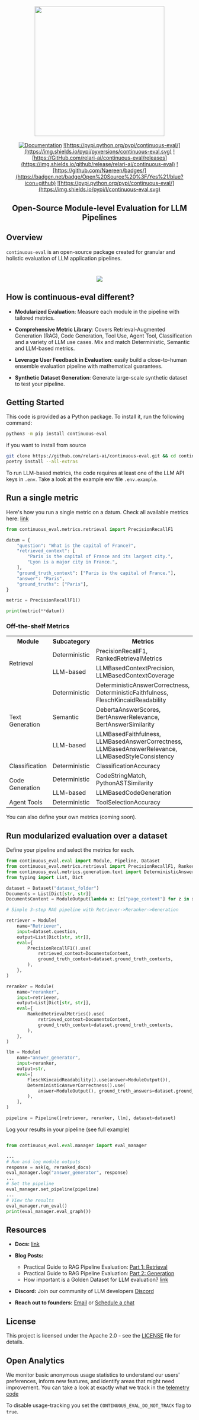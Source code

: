 <h3 align="center">
  <img
    src="docs/public/continuous-eval-logo.png"
    width="350"
  >
</h3>

<div align="center">

  
  <a href="https://docs.relari.ai/" target="_blank"><img src="https://img.shields.io/badge/docs-view-blue" alt="Documentation"></a>
  <a href="https://pypi.python.org/pypi/continuous-eval">![https://pypi.python.org/pypi/continuous-eval/](https://img.shields.io/pypi/pyversions/continuous-eval.svg)</a>
  <a href="https://github.com/relari-ai/continuous-eval/releases">![https://GitHub.com/relari-ai/continuous-eval/releases](https://img.shields.io/github/release/relari-ai/continuous-eval)</a>
  <a href="https://pypi.python.org/pypi/continuous-eval/">![https://github.com/Naereen/badges/](https://badgen.net/badge/Open%20Source%20%3F/Yes%21/blue?icon=github)</a>
  <a a href="https://github.com/relari-ai/continuous-eval/blob/main/LICENSE">![https://pypi.python.org/pypi/continuous-eval/](https://img.shields.io/pypi/l/continuous-eval.svg)</a>


</div>

<h2 align="center">
  <p>Open-Source Module-level Evaluation for LLM Pipelines</p>
</h2>



## Overview

`continuous-eval` is an open-source package created for granular and holistic evaluation of LLM application pipelines. 

<h1 align="center">
  <img
    src="docs/public/module-level-eval.png"
  >
</h1>

## How is continuous-eval different?

- **Modularized Evaluation**: Measure each module in the pipeline with tailored metrics.

- **Comprehensive Metric Library**: Covers Retrieval-Augmented Generation (RAG), Code Generation, Tool Use, Agent Tool, Classification and a variety of LLM use cases. Mix and match Deterministic, Semantic and LLM-based metrics.

- **Leverage User Feedback in Evaluation**: easily build a close-to-human ensemble evaluation pipeline with mathematical guarantees.

- **Synthetic Dataset Generation**: Generate large-scale synthetic dataset to test your pipeline.

## Getting Started

This code is provided as a Python package. To install it, run the following command:

```bash
python3 -m pip install continuous-eval
```

if you want to install from source

```bash
git clone https://github.com/relari-ai/continuous-eval.git && cd continuous-eval
poetry install --all-extras
```
To run LLM-based metrics, the code requires at least one of the LLM API keys in `.env`. Take a look at the example env file `.env.example`.

## Run a single metric
Here's how you run a single metric on a datum.
Check all available metrics here: [link](https://docs.relari.ai/)

```python
from continuous_eval.metrics.retrieval import PrecisionRecallF1

datum = {
    "question": "What is the capital of France?",
    "retrieved_context": [
        "Paris is the capital of France and its largest city.",
        "Lyon is a major city in France.",
    ],
    "ground_truth_context": ["Paris is the capital of France."],
    "answer": "Paris",
    "ground_truths": ["Paris"],
}

metric = PrecisionRecallF1()

print(metric(**datum))
```
### Off-the-shelf Metrics

<table border="0">
    <tr>
        <th>Module</th>
        <th>Subcategory</th>
        <th>Metrics</th>
    </tr>
    <tr>
        <td rowspan="2">Retrieval</td>
        <td>Deterministic</td>
        <td>PrecisionRecallF1, RankedRetrievalMetrics</td>
    </tr>
    <tr>
        <td>LLM-based</td>
        <td>LLMBasedContextPrecision, LLMBasedContextCoverage</td>
    </tr>
    <tr>
        <td rowspan="3">Text Generation</td>
        <td>Deterministic</td>
        <td>DeterministicAnswerCorrectness, DeterministicFaithfulness, FleschKincaidReadability</td>
    </tr>
    <tr>
        <td>Semantic</td>
        <td>DebertaAnswerScores, BertAnswerRelevance, BertAnswerSimilarity</td>
    </tr>
    <tr>
        <td>LLM-based</td>
        <td>LLMBasedFaithfulness, LLMBasedAnswerCorrectness, LLMBasedAnswerRelevance, LLMBasedStyleConsistency</td>
    </tr>
    <tr>
        <td rowspan="1">Classification</td>
        <td>Deterministic</td>
        <td>ClassificationAccuracy</td>
    </tr>
    <tr>
        <td rowspan="2">Code Generation</td>
        <td>Deterministic</td>
        <td>CodeStringMatch, PythonASTSimilarity</td>
    </tr>
    <tr>
        <td>LLM-based</td>
        <td>LLMBasedCodeGeneration</td>
    </tr>
    <tr>
        <td>Agent Tools</td>
        <td>Deterministic</td>
        <td>ToolSelectionAccuracy</td>
    </tr>
</table>

You can also define your own metrics (coming soon).
## Run modularized evaluation over a dataset

Define your pipeline and select the metrics for each.

```python
from continuous_eval.eval import Module, Pipeline, Dataset
from continuous_eval.metrics.retrieval import PrecisionRecallF1, RankedRetrievalMetrics
from continuous_eval.metrics.generation.text import DeterministicAnswerCorrectness
from typing import List, Dict

dataset = Dataset("dataset_folder")
Documents = List[Dict[str, str]]
DocumentsContent = ModuleOutput(lambda x: [z["page_content"] for z in x])

# Simple 3-step RAG pipeline with Retriever->Reranker->Generation

retriever = Module(
    name="Retriever",
    input=dataset.question,
    output=List[Dict[str, str]],
    eval={
        PrecisionRecallF1().use(
            retrieved_context=DocumentsContent,
            ground_truth_context=dataset.ground_truth_contexts,
        ),
    },
)

reranker = Module(
    name="reranker",
    input=retriever,
    output=List[Dict[str, str]],
    eval={
        RankedRetrievalMetrics().use(
            retrieved_context=DocumentsContent,
            ground_truth_context=dataset.ground_truth_contexts,
        ),
    },
)

llm = Module(
    name="answer_generator",
    input=reranker,
    output=str,
    eval=[
        FleschKincaidReadability().use(answer=ModuleOutput()),
        DeterministicAnswerCorrectness().use(
            answer=ModuleOutput(), ground_truth_answers=dataset.ground_truths
        ),
    ],
)

pipeline = Pipeline([retriever, reranker, llm], dataset=dataset)
```

Log your results in your pipeline (see full example)

```python

from continuous_eval.eval.manager import eval_manager

...
# Run and log module outputs
response = ask(q, reranked_docs)
eval_manager.log("answer_generator", response)
...
# Set the pipeline
eval_manager.set_pipeline(pipeline)
...
# View the results
eval_manager.run_eval()
print(eval_manager.eval_graph())
```


## Resources

- **Docs:** [link](https://docs.relari.ai/)
- **Blog Posts:**
  - Practical Guide to RAG Pipeline Evaluation: [Part 1: Retrieval](https://medium.com/relari/a-practical-guide-to-rag-pipeline-evaluation-part-1-27a472b09893)
  - Practical Guide to RAG Pipeline Evaluation: [Part 2: Generation](https://medium.com/relari/a-practical-guide-to-rag-evaluation-part-2-generation-c79b1bde0f5d)
  - How important is a Golden Dataset for LLM evaluation?
 [link](https://medium.com/relari/how-important-is-a-golden-dataset-for-llm-pipeline-evaluation-4ef6deb14dc5)

- **Discord:** Join our community of LLM developers [Discord](https://discord.gg/GJnM8SRsHr)
- **Reach out to founders:** [Email](mailto:founders@relari.ai) or [Schedule a chat](https://cal.com/yizhang/continuous-eval)

## License

This project is licensed under the Apache 2.0 - see the [LICENSE](LICENSE) file for details.

## Open Analytics

We monitor basic anonymous usage statistics to understand our users' preferences, inform new features, and identify areas that might need improvement.
You can take a look at exactly what we track in the [telemetry code](continuous_eval/utils/telemetry.py)

To disable usage-tracking you set the `CONTINUOUS_EVAL_DO_NOT_TRACK` flag to `true`.
